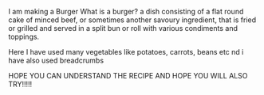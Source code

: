 I am making a Burger
What is a burger?
a dish consisting of a flat round cake of minced beef, or sometimes another savoury ingredient, that is fried or grilled and served in a split bun or roll with various condiments and toppings.

Here I have used many vegetables like potatoes, carrots, beans etc nd i have also used breadcrumbs

HOPE YOU CAN UNDERSTAND THE RECIPE AND HOPE YOU WILL ALSO TRY!!!!!